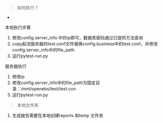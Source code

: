 >如何执行？
- 
本地执行步骤
1. 修改config.server_info 中的ip即可，数据库密码通过已提供方法查询
2. copy起流服务器的test.conf文件替换config.business中的test.conf，并修改config.server_info中的file_path
3. 运行pytest-run.py


服务器执行
1. 修改ip
2. 修改config.server_info中的file_path为固定目录：/mnt/openebs/test/test.con
3. 运行pytest-run.py

>本地文件夹
1. 生成报告需要在本地创建reports 和temp 文件夹

